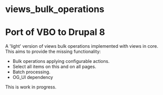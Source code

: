 # views_bulk_operations
# Port of VBO to Drupal 8

A 'light' version of views bulk operations implemented with views in core. This aims to provide the missing functionality:

- Bulk operations applying configurable actions.
- Select all items on this and on all pages.
- Batch processing.
- OG_UI dependency

This is work in progress.